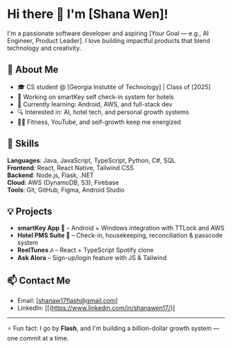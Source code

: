 # Hi there 👋 I'm [Shana Wen]!

I'm a passionate software developer and aspiring [Your Goal — e.g., AI Engineer, Product Leader]. I love building impactful products that blend technology and creativity.

## 🚀 About Me

- 🎓 CS student @ [Georgia Instutite of Technology] | Class of [2025]
- 💼 Working on smartKey self check-in system for hotels
- 🌱 Currently learning: Android, AWS, and full-stack dev
- 🔍 Interested in: AI, hotel tech, and personal growth systems
- 🏋️‍♀️ Fitness, YouTube, and self-growth keep me energized

## 🧠 Skills

**Languages**: Java, JavaScript, TypeScript, Python, C#, SQL  
**Frontend**: React, React Native, Tailwind CSS  
**Backend**: Node.js, Flask, .NET  
**Cloud**: AWS (DynamoDB, S3), Firebase  
**Tools**: Git, GitHub, Figma, Android Studio

## 💡 Projects

- **smartKey App 🔐** – Android + Windows integration with TTLock and AWS  
- **Hotel PMS Suite 🏨** – Check-in, housekeeping, reconciliation & passcode system  
- **ReelTunes 🎶** – React + TypeScript Spotify clone  
- **Ask Alora** – Sign-up/login feature with JS & Tailwind

## 📫 Contact Me

- Email: [shanaw17flash@gmail.com]
- LinkedIn: [[(https://www.linkedin.com/in/shanawen17/)]


---

⭐️ Fun fact: I go by **Flash**, and I'm building a billion-dollar growth system — one commit at a time.

